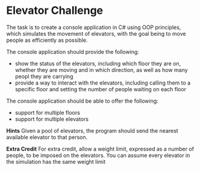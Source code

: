 # Elevator Challenge

The task is to create a console application in C# using OOP principles, which simulates the movement of elevators, with the goal being to move people as efficiently as possible.

The console application should provide the following:
* show the status of the elevators, including which floor they are on, whether they are moving and in which direction, as well as how many peopl they are carrying
* provide a way to interact with the elevators, including calling them to a specific floor and setting the number of people waiting on each floor

The console application should be able to offer the following:
* support for multiple floors
* support for multiple elevators

**Hints**
Given a pool of elevators, the program should send the nearest available elevator to that person.

**Extra Credit**
For extra credit, allow a weight limit, expressed as a number of people, to be imposed on the elevators.  You can assume every elevator in the simulation has the same weight limit

